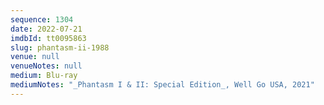 ```yaml
---
sequence: 1304
date: 2022-07-21
imdbId: tt0095863
slug: phantasm-ii-1988
venue: null
venueNotes: null
medium: Blu-ray
mediumNotes: "_Phantasm I & II: Special Edition_, Well Go USA, 2021"
---
```

